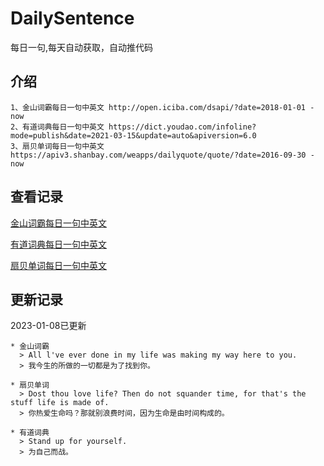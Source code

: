 # DailySentence

每日一句,每天自动获取，自动推代码

## 介绍

```
1、金山词霸每日一句中英文 http://open.iciba.com/dsapi/?date=2018-01-01 - now
2、有道词典每日一句中英文 https://dict.youdao.com/infoline?mode=publish&date=2021-03-15&update=auto&apiversion=6.0
3、扇贝单词每日一句中英文 https://apiv3.shanbay.com/weapps/dailyquote/quote/?date=2016-09-30 - now
```

## 查看记录

[金山词霸每日一句中英文](./data/iciba/)

[有道词典每日一句中英文](./data/youdao/)

[扇贝单词每日一句中英文](./data/shanbay/)

## 更新记录
2023-01-08已更新 
```
* 金山词霸
  > All l've ever done in my life was making my way here to you.
  > 我今生的所做的一切都是为了找到你。

* 扇贝单词
  > Dost thou love life? Then do not squander time, for that's the stuff life is made of.
  > 你热爱生命吗？那就别浪费时间，因为生命是由时间构成的。

* 有道词典
  > Stand up for yourself.
  > 为自己而战。

```
